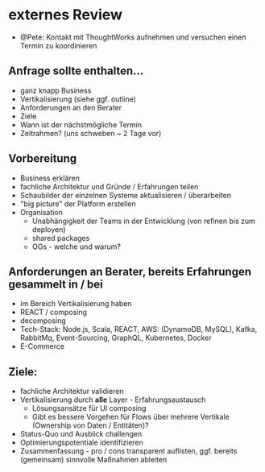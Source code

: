 # externes Review

- @Pete: Kontakt mit ThoughtWorks aufnehmen und versuchen einen Termin zu koordinieren

## Anfrage sollte enthalten...

- ganz knapp Business
- Vertikalisierung (siehe ggf. outline)
- Anforderungen an den Berater
- Ziele
- Wann ist der nächstmögliche Termin
- Zeitrahmen? (uns schweben ~ 2 Tage vor)

## Vorbereitung

- Business erklären
- fachliche Architektur und Gründe / Erfahrungen teilen
- Schaubilder der einzelnen Systeme aktualisieren / überarbeiten
- "big picture" der Platform erstellen
- Organisation 
	- Unabhängigkeit der Teams in der Entwicklung (von refinen bis zum deployen)
	- shared packages
	- OGs - welche und warum? 

## Anforderungen an Berater, bereits Erfahrungen gesammelt in / bei

- im Bereich Vertikalisierung haben
- REACT / composing
- decomposing
- Tech-Stack: Node.js, Scala, REACT, AWS: (DynamoDB, MySQL), Kafka, RabbitMq, Event-Sourcing, GraphQL, Kubernetes, Docker
- E-Commerce

## Ziele:

- fachliche Architektur validieren
- Vertikalisierung durch **alle** Layer - Erfahrungsaustausch
	- Lösungsansätze für UI composing
	- Gibt es bessere Vorgehen für Flows über mehrere Vertikale (Ownership von Daten / Entitäten)?
- Status-Quo und Ausblick challengen
- Optimierungspotentiale identifizieren
- Zusammenfassung - pro / cons transparent auflisten, ggf. bereits (gemeinsam) sinnvolle Maßnahmen ableiten
